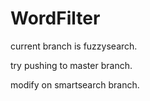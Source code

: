# WordFilter

current branch is fuzzysearch.

try pushing to master branch.

modify on smartsearch branch.
